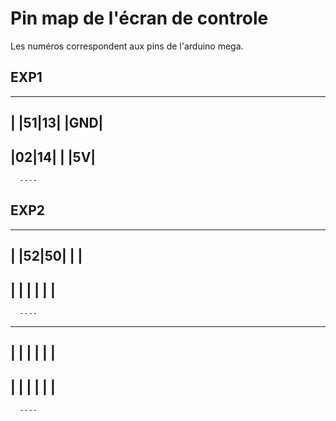 # Pin map de l'écran de controle

Les numéros correspondent aux pins de l'arduino mega.

## EXP1
----------------
|  |51|13|  |GND|
----------------
|02|14|  |  |5V|
----------------
      ----

## EXP2
----------------
|  |52|50|  |  |
----------------
|  |  |  |  |  |
----------------
      ----

----------------
|  |  |  |  |  |
----------------
|  |  |  |  |  |
----------------
      ----
